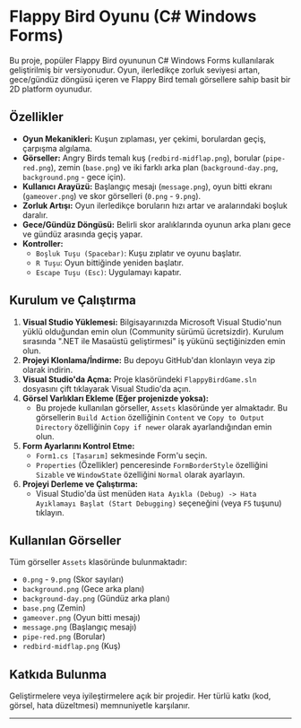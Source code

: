 # Flappy Bird Oyunu (C# Windows Forms)

Bu proje, popüler Flappy Bird oyununun C# Windows Forms kullanılarak geliştirilmiş bir versiyonudur. Oyun, ilerledikçe zorluk seviyesi artan, gece/gündüz döngüsü içeren ve Flappy Bird temalı görsellere sahip basit bir 2D platform oyunudur.

## Özellikler

*   **Oyun Mekanikleri:** Kuşun zıplaması, yer çekimi, borulardan geçiş, çarpışma algılama.
*   **Görseller:** Angry Birds temalı kuş (`redbird-midflap.png`), borular (`pipe-red.png`), zemin (`base.png`) ve iki farklı arka plan (`background-day.png`, `background.png` - gece için).
*   **Kullanıcı Arayüzü:** Başlangıç mesajı (`message.png`), oyun bitti ekranı (`gameover.png`) ve skor görselleri (`0.png` - `9.png`).
*   **Zorluk Artışı:** Oyun ilerledikçe boruların hızı artar ve aralarındaki boşluk daralır.
*   **Gece/Gündüz Döngüsü:** Belirli skor aralıklarında oyunun arka planı gece ve gündüz arasında geçiş yapar.
*   **Kontroller:**
    *   `Boşluk Tuşu (Spacebar)`: Kuşu zıplatır ve oyunu başlatır.
    *   `R Tuşu`: Oyun bittiğinde yeniden başlatır.
    *   `Escape Tuşu (Esc)`: Uygulamayı kapatır.

## Kurulum ve Çalıştırma

1.  **Visual Studio Yüklemesi:** Bilgisayarınızda Microsoft Visual Studio'nun yüklü olduğundan emin olun (Community sürümü ücretsizdir). Kurulum sırasında ".NET ile Masaüstü geliştirmesi" iş yükünü seçtiğinizden emin olun.
2.  **Projeyi Klonlama/İndirme:** Bu depoyu GitHub'dan klonlayın veya zip olarak indirin.
3.  **Visual Studio'da Açma:** Proje klasöründeki `FlappyBirdGame.sln` dosyasını çift tıklayarak Visual Studio'da açın.
4.  **Görsel Varlıkları Ekleme (Eğer projenizde yoksa):**
    *   Bu projede kullanılan görseller, `Assets` klasöründe yer almaktadır. Bu görsellerin `Build Action` özelliğinin `Content` ve `Copy to Output Directory` özelliğinin `Copy if newer` olarak ayarlandığından emin olun.
5.  **Form Ayarlarını Kontrol Etme:**
    *   `Form1.cs [Tasarım]` sekmesinde Form'u seçin.
    *   `Properties` (Özellikler) penceresinde `FormBorderStyle` özelliğini `Sizable` ve `WindowState` özelliğini `Normal` olarak ayarlayın.
6.  **Projeyi Derleme ve Çalıştırma:**
    *   Visual Studio'da üst menüden `Hata Ayıkla (Debug) -> Hata Ayıklamayı Başlat (Start Debugging)` seçeneğini (veya `F5` tuşunu) tıklayın.

## Kullanılan Görseller

Tüm görseller `Assets` klasöründe bulunmaktadır:

*   `0.png` - `9.png` (Skor sayıları)
*   `background.png` (Gece arka planı)
*   `background-day.png` (Gündüz arka planı)
*   `base.png` (Zemin)
*   `gameover.png` (Oyun bitti mesajı)
*   `message.png` (Başlangıç mesajı)
*   `pipe-red.png` (Borular)
*   `redbird-midflap.png` (Kuş)

## Katkıda Bulunma

Geliştirmelere veya iyileştirmelere açık bir projedir. Her türlü katkı (kod, görsel, hata düzeltmesi) memnuniyetle karşılanır.

---
